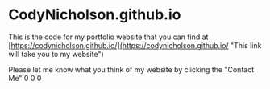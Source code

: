 # CodyNicholson.github.io
This is the code for my portfolio website that you can find at [https://codynicholson.github.io/](https://codynicholson.github.io/ "This link will take you to my website")

Please let me know what you think of my website by clicking the "Contact Me" 0
0
0
